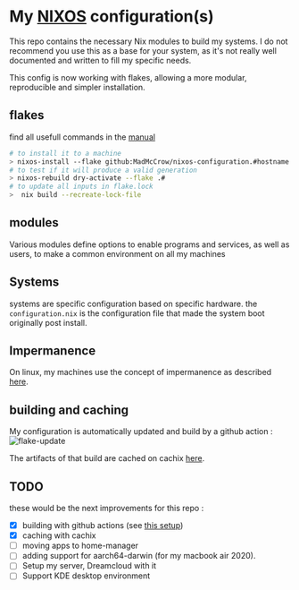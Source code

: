 # My [NIXOS](https://nixos.org/) configuration(s)

This repo contains the necessary Nix modules to build my systems. I do not recommend you use this as a base for your system, as it's not really well documented and written to fill my specific needs.

This config is now working with flakes, allowing a more modular, reproducible and simpler installation.

## flakes
find all usefull commands in the [manual](https://nixos.org/manual/nix/unstable/command-ref/new-cli/nix3-flake-update.html)

```bash
# to install it to a machine
> nixos-install --flake github:MadMcCrow/nixos-configuration.#hostname
# to test if it will produce a valid generation
> nixos-rebuild dry-activate --flake .#
# to update all inputs in flake.lock
>  nix build --recreate-lock-file
```

## modules

Various modules define options to enable programs and services, as well as users, to make a common environment on all my machines

## Systems

systems are specific configuration based on specific hardware. the `configuration.nix` is the configuration file that made the system boot originally post install.

## Impermanence

On linux, my machines use the concept of impermanence as described [here](https://grahamc.com/blog/erase-your-darlings).

## building and caching

My configuration is automatically updated and build by a github action :
![flake-update](https://github.com/MadMcCrow/nixos-configuration/actions/workflows/flake-update.yml/badge.svg)

The artifacts of that build are cached on cachix [here](https://app.cachix.org/cache/nixos-configuration).


## TODO
these would be the next improvements for this repo :
 - [X] building with github actions (see [this setup](https://github.com/NobbZ/nixos-config/blob/main/.github/workflows/flake-update.yml))
 - [X] caching with cachix
 - [ ] moving apps to home-manager
 - [ ] adding support for aarch64-darwin (for my macbook air 2020).
 - [ ] Setup my server, Dreamcloud with it 
 - [ ] Support KDE desktop environment
